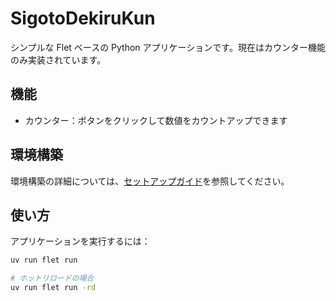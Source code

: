 # SigotoDekiruKun

シンプルな Flet ベースの Python アプリケーションです。現在はカウンター機能のみ実装されています。

## 機能

- カウンター：ボタンをクリックして数値をカウントアップできます

## 環境構築

環境構築の詳細については、[セットアップガイド](docs/setup.md)を参照してください。

## 使い方

アプリケーションを実行するには：

```bash
uv run flet run

# ホットリロードの場合
uv run flet run -rd
```
